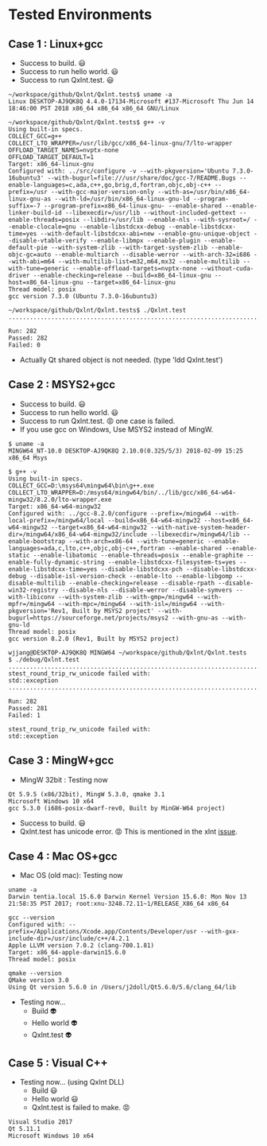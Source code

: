 # Tested Environments

## Case 1 : Linux+gcc

- Success to build. :smiley:
- Success to run hello world. :smiley:
- Success to run Qxlnt.test. :smiley:

```
~/workspace/github/Qxlnt/Qxlnt.tests$ uname -a
Linux DESKTOP-AJ9QK8Q 4.4.0-17134-Microsoft #137-Microsoft Thu Jun 14 18:46:00 PST 2018 x86_64 x86_64 x86_64 GNU/Linux

~/workspace/github/Qxlnt/Qxlnt.tests$ g++ -v
Using built-in specs.
COLLECT_GCC=g++
COLLECT_LTO_WRAPPER=/usr/lib/gcc/x86_64-linux-gnu/7/lto-wrapper
OFFLOAD_TARGET_NAMES=nvptx-none
OFFLOAD_TARGET_DEFAULT=1
Target: x86_64-linux-gnu
Configured with: ../src/configure -v --with-pkgversion='Ubuntu 7.3.0-16ubuntu3' --with-bugurl=file:///usr/share/doc/gcc-7/README.Bugs --enable-languages=c,ada,c++,go,brig,d,fortran,objc,obj-c++ --prefix=/usr --with-gcc-major-version-only --with-as=/usr/bin/x86_64-linux-gnu-as --with-ld=/usr/bin/x86_64-linux-gnu-ld --program-suffix=-7 --program-prefix=x86_64-linux-gnu- --enable-shared --enable-linker-build-id --libexecdir=/usr/lib --without-included-gettext --enable-threads=posix --libdir=/usr/lib --enable-nls --with-sysroot=/ --enable-clocale=gnu --enable-libstdcxx-debug --enable-libstdcxx-time=yes --with-default-libstdcxx-abi=new --enable-gnu-unique-object --disable-vtable-verify --enable-libmpx --enable-plugin --enable-default-pie --with-system-zlib --with-target-system-zlib --enable-objc-gc=auto --enable-multiarch --disable-werror --with-arch-32=i686 --with-abi=m64 --with-multilib-list=m32,m64,mx32 --enable-multilib --with-tune=generic --enable-offload-targets=nvptx-none --without-cuda-driver --enable-checking=release --build=x86_64-linux-gnu --host=x86_64-linux-gnu --target=x86_64-linux-gnu
Thread model: posix
gcc version 7.3.0 (Ubuntu 7.3.0-16ubuntu3)

~/workspace/github/Qxlnt/Qxlnt.tests$ ./Qxlnt.test
..........................................................................................................................................................................................................................................................................................

Run: 282
Passed: 282
Failed: 0
```

- Actually Qt shared object is not needed. (type 'ldd Qxlnt.test')

## Case 2 : MSYS2+gcc

- Success to build. :smiley:
- Success to run hello world. :smiley:
- Success to run Qxlnt.test. :rage: one case is failed.
- If you use gcc on Windows, Use MSYS2 instead of MingW. 

```
$ uname -a
MINGW64_NT-10.0 DESKTOP-AJ9QK8Q 2.10.0(0.325/5/3) 2018-02-09 15:25 x86_64 Msys

$ g++ -v
Using built-in specs.
COLLECT_GCC=D:\msys64\mingw64\bin\g++.exe
COLLECT_LTO_WRAPPER=D:/msys64/mingw64/bin/../lib/gcc/x86_64-w64-mingw32/8.2.0/lto-wrapper.exe
Target: x86_64-w64-mingw32
Configured with: ../gcc-8.2.0/configure --prefix=/mingw64 --with-local-prefix=/mingw64/local --build=x86_64-w64-mingw32 --host=x86_64-w64-mingw32 --target=x86_64-w64-mingw32 --with-native-system-header-dir=/mingw64/x86_64-w64-mingw32/include --libexecdir=/mingw64/lib --enable-bootstrap --with-arch=x86-64 --with-tune=generic --enable-languages=ada,c,lto,c++,objc,obj-c++,fortran --enable-shared --enable-static --enable-libatomic --enable-threads=posix --enable-graphite --enable-fully-dynamic-string --enable-libstdcxx-filesystem-ts=yes --enable-libstdcxx-time=yes --disable-libstdcxx-pch --disable-libstdcxx-debug --disable-isl-version-check --enable-lto --enable-libgomp --disable-multilib --enable-checking=release --disable-rpath --disable-win32-registry --disable-nls --disable-werror --disable-symvers --with-libiconv --with-system-zlib --with-gmp=/mingw64 --with-mpfr=/mingw64 --with-mpc=/mingw64 --with-isl=/mingw64 --with-pkgversion='Rev1, Built by MSYS2 project' --with-bugurl=https://sourceforge.net/projects/msys2 --with-gnu-as --with-gnu-ld
Thread model: posix
gcc version 8.2.0 (Rev1, Built by MSYS2 project)

wjjang@DESKTOP-AJ9QK8Q MINGW64 ~/workspace/github/Qxlnt/Qxlnt.tests
$ ./debug/Qxlnt.test
...........................................................................................*
stest_round_trip_rw_unicode failed with:
std::exception
..............................................................................................................................................................................................

Run: 282
Passed: 281
Failed: 1

stest_round_trip_rw_unicode failed with:
std::exception
```

## Case 3 : MingW+gcc
- MingW 32bit : Testing now

```
Qt 5.9.5 (x86/32bit), MingW 5.3.0, qmake 3.1
Microsoft Windows 10 x64
gcc 5.3.0 (i686-posix-dwarf-rev0, Built by MinGW-W64 project)
```

- Success to build. :smiley:
- Qxlnt.test has unicode error. :rage: This is mentioned in the xlnt [issue](https://github.com/tfussell/xlnt/issues/251).


## Case 4 : Mac OS+gcc
- Mac OS (old mac): Testing now

```
uname -a
Darwin tentia.local 15.6.0 Darwin Kernel Version 15.6.0: Mon Nov 13 21:58:35 PST 2017; root:xnu-3248.72.11~1/RELEASE_X86_64 x86_64

gcc --version
Configured with: --prefix=/Applications/Xcode.app/Contents/Developer/usr --with-gxx-include-dir=/usr/include/c++/4.2.1
Apple LLVM version 7.0.2 (clang-700.1.81)
Target: x86_64-apple-darwin15.6.0
Thread model: posix

qmake --version
QMake version 3.0
Using Qt version 5.6.0 in /Users/j2doll/Qt5.6.0/5.6/clang_64/lib
```

- Testing now...
	- Build :alien:
	- Hello world :alien:
	- Qxlnt.test :alien:

## Case 5 : Visual C++

- Testing now... (using Qxlnt DLL)
	- Build :smiley:
	- Hello world :smiley:
	- Qxlnt.test is failed to make. :rage:

```
Visual Studio 2017
Qt 5.11.1
Microsoft Windows 10 x64
```


